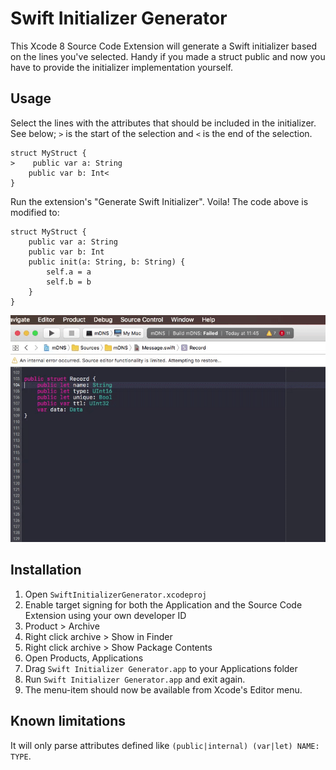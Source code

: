 Swift Initializer Generator
===========================

This Xcode 8 Source Code Extension will generate a Swift initializer based on the lines you've selected. Handy if you made a struct public and now you have to provide the initializer implementation yourself.

Usage
-----

Select the lines with the attributes that should be included in the initializer. See below; ``>`` is the start of the selection and ``<`` is the end of the selection.

    struct MyStruct {
    >    public var a: String
        public var b: Int<
    }

Run the extension's "Generate Swift Initializer". Voila! The code above is modified to:

    struct MyStruct {
        public var a: String
        public var b: Int
        public init(a: String, b: String) {
            self.a = a
            self.b = b
        }
    }

![Demo](docs/demo.gif)

Installation
------------

1. Open ``SwiftInitializerGenerator.xcodeproj``
2. Enable target signing for both the Application and the Source Code Extension using your own developer ID
3. Product > Archive
4. Right click archive > Show in Finder
5. Right click archive > Show Package Contents
6. Open Products, Applications
7. Drag ``Swift Initializer Generator.app`` to your Applications folder
8. Run ``Swift Initializer Generator.app`` and exit again.
9. The menu-item should now be available from Xcode's Editor menu.

Known limitations
-----------------

It will only parse attributes defined like ``(public|internal) (var|let) NAME: TYPE``.
